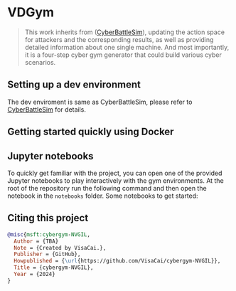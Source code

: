 ﻿# VDGym

> This work inherits from ([CyberBattleSim](https://github.com/microsoft/CyberBattleSim)), updating the action space for attackers and the corresponding results, as well as providing detailed information about one single machine. And most importantly, it is a four-step cyber gym generator that could build various cyber scenarios. 

## Setting up a dev environment

The dev enviroment is same as CyberBattleSim, please refer to [CyberBattleSim](https://github.com/microsoft/CyberBattleSim) for details. 

## Getting started quickly using Docker


## Jupyter notebooks

To quickly get familiar with the project, you can open one of the provided Jupyter notebooks to play interactively with
the gym environments. At the root of the repository run the following command and then open the notebook in the `notebooks` folder.
Some notebooks to get started:

## Citing this project

```bibtex
@misc{msft:cybergym-NVGIL,
  Author = {TBA}
  Note = {Created by VisaCai.},
  Publisher = {GitHub},
  Howpublished = {\url{https://github.com/VisaCai/cybergym-NVGIL}},
  Title = {cybergym-NVGIL},
  Year = {2024}
}
```
